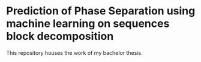 # Prediction of Phase Separation using machine learning on sequences block decomposition

This repository houses the work of my bachelor thesis. 
